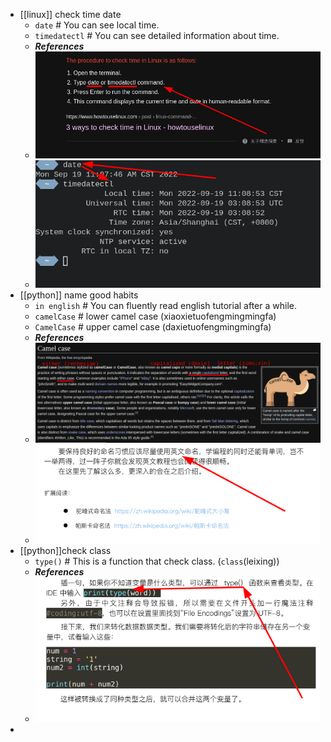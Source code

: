 - [[linux]] check time date
  * `date` # You can see local time.
  * `timedatectl` # You can see detailed information about time.
  * ***References***
  * ![image.png](../assets/image_1663557676224_0.png)
  * ![image.png](../assets/image_1663557706387_0.png)
- [[python]] name good habits
  * `in english` # You can fluently read english tutorial after a while.
  * `camelCase` # lower camel case (xiaoxietuofengmingmingfa)
  * `CamelCase` # upper camel case (daxietuofengmingmingfa)
  * ***References***
  * ![image.png](../assets/image_1663594757809_0.png)
  * ![image.png](../assets/image_1663594795061_0.png)
- [[python]]check class
  * `type()` # This is a function that check class. (`class`(leixing))
  * ***References***
  * ![image.png](../assets/image_1663596554170_0.png)
-